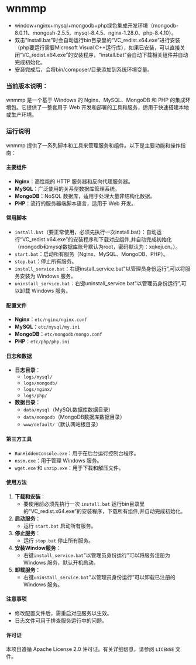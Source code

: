 # wnmmp

- window+nginx+mysql+mongodb+php绿色集成开发环境（mongodb-8.0.11、mongosh-2.5.5、mysql-8.4.5、nginx-1.28.0、php-8.4.10）。
- 双击"install.bat"时会自动运行bin目录里的“VC_redist.x64.exe”进行安装（php要运行需要Microsoft Visual C++运行库），如果已安装，可以直接关闭“VC_redist.x64.exe”的安装程序，"install.bat"会自动下载相关组件并自动完成初始化。
- 安装完成后，会将bin/composer/目录添加到系统环境变量。

### 当前版本说明：
wnmmp 是一个基于 Windows 的 Nginx、MySQL、MongoDB 和 PHP 的集成环境包。它提供了一整套用于 Web 开发和部署的工具和服务，适用于快速搭建本地或生产环境。

### 运行说明
wnmmp 提供了一系列脚本和工具来管理服务和组件。以下是主要功能和操作指南：

#### 主要组件
- **Nginx**：高性能的 HTTP 服务器和反向代理服务器。
- **MySQL**：广泛使用的关系型数据库管理系统。
- **MongoDB**：NoSQL 数据库，适用于处理大量非结构化数据。
- **PHP**：流行的服务器端脚本语言，适用于 Web 开发。

#### 常用脚本
- `install.bat`（要正常使用，必须先执行一次install.bat）：自动运行“VC_redist.x64.exe”的安装程序和下载对应组件,并自动完成初始化（mongodb和mysql数据库账号默认为root，密码默认为：xqkeji.cn。）。
- `start.bat`：启动所有服务（Nginx、MySQL、MongoDB、PHP）。
- `stop.bat`：停止所有服务。
- `install_service.bat`：右键install_service.bat"以管理员身份运行”,可以将服务安装为 Windows 服务。
- `uninstall_service.bat`：右键uninstall_service.bat"以管理员身份运行”,可以卸载 Windows 服务。


#### 配置文件
- **Nginx**：`etc/nginx/nginx.conf`
- **MySQL**：`etc/mysql/my.ini`
- **MongoDB**：`etc/mongodb/mongo.conf`
- **PHP**：`etc/php/php.ini`

#### 日志和数据
- **日志目录**：
  - `logs/mysql/`
  - `logs/mongodb/`
  - `logs/nginx/`
  - `logs/php/`
- **数据目录**：
  - `data/mysql`（MySQL数据库数据目录）
  - `data/mongodb`（MongoDB数据库数据目录）
  - `www/default/`（默认网站根目录）

#### 第三方工具
- `RunHiddenConsole.exe`：用于在后台运行控制台程序。
- `nssm.exe`：用于管理 Windows 服务。
- `wget.exe` 和 `unzip.exe`：用于下载和解压文件。

#### 使用方法
1. **下载和安装**：
   - 要使用前必须先执行一次 `install.bat` 运行bin目录里的“VC_redist.x64.exe”的安装程序，下载所有组件,并自动完成初始化。
2. **启动服务**：
   - 运行 `start.bat` 启动所有服务。
3. **停止服务**：
   - 运行 `stop.bat` 停止所有服务。
4. **安装Window服务**：
   - 右键`install_service.bat`"以管理员身份运行”可以将服务注册为 Windows 服务，默认开机启动。
5. **卸载服务**：
   - 右键`uninstall_service.bat`"以管理员身份运行”可以卸载已注册的 Windows 服务。


#### 注意事项
- 修改配置文件后，需重启对应服务以生效。
- 日志文件可用于排查服务运行中的问题。

#### 许可证
本项目遵循 Apache License 2.0 许可证。有关详细信息，请参阅 `LICENSE` 文件。
